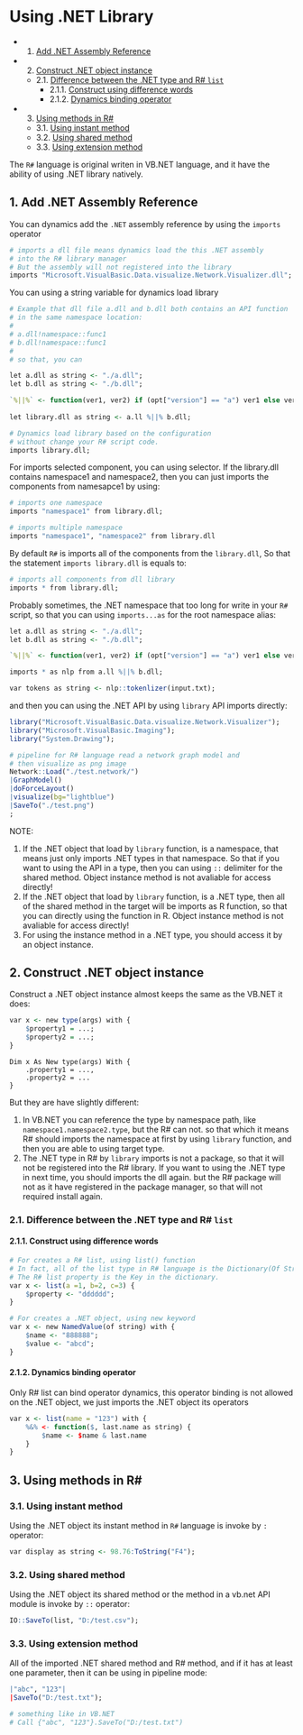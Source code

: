 # Using .NET Library 

<!-- vscode-markdown-toc -->
* 1. [Add .NET Assembly Reference](#Add.NETAssemblyReference)
* 2. [Construct .NET object instance](#Construct.NETobjectinstance)
	* 2.1. [Difference between the .NET type and R# ``list``](#Differencebetweenthe.NETtypeandRlist)
		* 2.1.1. [Construct using difference words](#Constructusingdifferencewords)
		* 2.1.2. [Dynamics binding operator](#Dynamicsbindingoperator)
* 3. [Using methods in R#](#UsingmethodsinR)
	* 3.1. [Using instant method](#Usinginstantmethod)
	* 3.2. [Using shared method](#Usingsharedmethod)
	* 3.3. [Using extension method](#Usingextensionmethod)

<!-- vscode-markdown-toc-config
	numbering=true
	autoSave=true
	/vscode-markdown-toc-config -->
<!-- /vscode-markdown-toc -->

The ``R#`` language is original writen in VB.NET language, and it have the ability of using .NET library natively.

##  1. <a name='Add.NETAssemblyReference'></a>Add .NET Assembly Reference

You can dynamics add the ``.NET`` assembly reference by using the ``imports`` operator

```R
# imports a dll file means dynamics load the this .NET assembly 
# into the R# library manager
# But the assembly will not registered into the library
imports "Microsoft.VisualBasic.Data.visualize.Network.Visualizer.dll";
```

You can using a string variable for dynamics load library

```R
# Example that dll file a.dll and b.dll both contains an API function 
# in the same namespace location:
#
# a.dll!namespace::func1
# b.dll!namespace::func1
#
# so that, you can

let a.dll as string <- "./a.dll";
let b.dll as string <- "./b.dll";

`%||%` <- function(ver1, ver2) if (opt["version"] == "a") ver1 else ver2;
	
let library.dll as string <- a.ll %||% b.dll;

# Dynamics load library based on the configuration
# without change your R# script code.
imports library.dll;
```

For imports selected component, you can using selector. If the library.dll contains namespace1 and namespace2, then you can just imports the components from namesapce1 by using:

```R
# imports one namespace
imports "namespace1" from library.dll;

# imports multiple namespace
imports "namespace1", "namespace2" from library.dll
```

By default ``R#`` is imports all of the components from the ``library.dll``, So that the statement ``imports library.dll`` is equals to:

```R
# imports all components from dll library
imports * from library.dll;
``` 

Probably sometimes, the .NET namespace that too long for write in your ``R#`` script, so that you can using ``imports...as`` for the root namespace alias:

```R
let a.dll as string <- "./a.dll";
let b.dll as string <- "./b.dll";

`%||%` <- function(ver1, ver2) if (opt["version"] == "a") ver1 else ver2;

imports * as nlp from a.ll %||% b.dll;

var tokens as string <- nlp::tokenlizer(input.txt);
``` 

and then you can using the .NET API by using ``library`` API imports directly:

```R
library("Microsoft.VisualBasic.Data.visualize.Network.Visualizer");
library("Microsoft.VisualBasic.Imaging");
library("System.Drawing");

# pipeline for R# language read a network graph model and 
# then visualize as png image
Network::Load("./test.network/")
|GraphModel()
|doForceLayout()
|visualize(bg="lightblue")
|SaveTo("./test.png")
;
```

NOTE: 

1. If the .NET object that load by ``library`` function, is a namespace, that means just only imports .NET types in that namespace. So that if you want to using the API in a type, then you can using ``::`` delimiter for the shared method. Object instance method is not avaliable for access directly!
2. If the .NET object that load by ``library`` function, is a .NET type, then all of the shared method in the target will be imports as R function, so that you can directly using the function in R. Object instance method is not avaliable for access directly!
3. For using the instance method in a .NET type, you should access it by an object instance.

##  2. <a name='Construct.NETobjectinstance'></a>Construct .NET object instance

Construct a .NET object instance almost keeps the same as the VB.NET it does:

```R
var x <- new type(args) with {
    $property1 = ...;
	$property2 = ...;
}
``` 

```vbnet
Dim x As New type(args) With {
    .property1 = ...,
	.property2 = ...
}
```

But they are have slightly different:

1. In VB.NET you can reference the type by namespace path, like ``namespace1.namespace2.type``, but the R# can not. so that which it means R# should imports the namespace at first by using ``library`` function, and then you are able to using target type.
2. The .NET type in R# by ``library`` imports is not a package, so that it will not be registered into the R# library. If you want to using the .NET type in next time, you should imports the dll again. but the R# package will not as it have registered in the package manager, so that will not required install again.

###  2.1. <a name='Differencebetweenthe.NETtypeandRlist'></a>Difference between the .NET type and R# ``list``

####  2.1.1. <a name='Constructusingdifferencewords'></a>Construct using difference words

```R
# For creates a R# list, using list() function
# In fact, all of the list type in R# language is the Dictionary(Of String, Object) collection type.
# The R# list property is the Key in the dictionary.
var x <- list(a =1, b=2, c=3) {
    $property <- "dddddd";
}

# For creates a .NET object, using new keyword
var x <- new NamedValue(of string) with {
    $name <- "888888";
    $value <- "abcd";
}
```

####  2.1.2. <a name='Dynamicsbindingoperator'></a>Dynamics binding operator

Only R# list can bind operator dynamics, this operator binding is not allowed on the .NET object, we just imports the .NET object its operators

```R
var x <- list(name = "123") with {
    %&% <- function($, last.name as string) {
        $name <- $name & last.name
    }
}
```

##  3. <a name='UsingmethodsinR'></a>Using methods in R#

###  3.1. <a name='Usinginstantmethod'></a>Using instant method

Using the .NET object its instant method in ``R#`` language is invoke by ``:`` operator:

```R
var display as string <- 98.76:ToString("F4");
```

###  3.2. <a name='Usingsharedmethod'></a>Using shared method

Using the .NET object its shared method or the method in a vb.net API module is invoke by ``::`` operator:

```R
IO::SaveTo(list, "D:/test.csv");
```

###  3.3. <a name='Usingextensionmethod'></a>Using extension method

All of the imported .NET shared method and R# method, and if it has at least one parameter, then it can be using in pipeline mode:

```R
|"abc", "123"|
|SaveTo("D:/test.txt");

# something like in VB.NET
# Call {"abc", "123"}.SaveTo("D:/test.txt")
```

